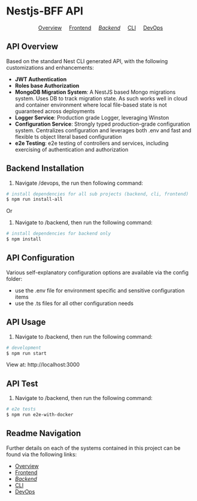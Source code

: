 # Nestjs-BFF API

<p align="center">
  <a href="../../README.md">Overview</a>
  &nbsp;&nbsp;&nbsp;
	<a href="../frontend/README.md">Frontend</a>
  &nbsp;&nbsp;&nbsp;
	<i><a href="README.md">Backend</a></i>
  &nbsp;&nbsp;&nbsp;
	<a href="../cli/README.md">CLI</a>
  &nbsp;&nbsp;&nbsp;
	<a href="../devops/README.md">DevOps</a>
</p>

## API Overview

Based on the standard Nest CLI generated API, with the following customizations and enhancements:

- **JWT Authentication**
- **Roles base Authorization**
- **MongoDB Migration System**: A NestJS based Mongo migrations system. Uses DB to track migration state. As such works well in cloud and container environment where local file-based state is not guaranteed across deployments
- **Logger Service**: Production grade Logger, leveraging Winston
- **Configuration Service**: Strongly typed production-grade configuration system. Centralizes configuration and leverages both .env and fast and flexible ts object literal based configuration
- **e2e Testing**: e2e testing of controllers and services, including exercising of authentication and authorization

## Backend Installation

1.  Navigate /devops, the run then following command:

```bash
# install dependencies for all sub projects (backend, cli, frontend)
$ npm run install-all
```

Or

1.  Navigate to /backend, then run the following command:

```bash
# install dependencies for backend only
$ npm install
```

## API Configuration

Various self-explanatory configuration options are available via the config folder:

- use the .env file for environment specific and sensitive configuration items
- use the .ts files for all other configuration needs

## API Usage

1.  Navigate to /backend, then run the following command:

```bash
# development
$ npm run start
```

View at: http://localhost:3000

## API Test

1.  Navigate to /backend, then run the following command:

```bash
# e2e tests
$ npm run e2e-with-docker
```

<!---
    Not avaialable yet:
    # unit tests
    $ npm run test

    # test coverage
    $ npm run test:cov
--->

## Readme Navigation

Further details on each of the systems contained in this project can be found via the following links:

- [Overview](../README.md)
- [Frontend](../frontend/README.md)
- _[Backend](README.md)_
- [CLI](../cli/README.md)
- [DevOps](../devops/README.md)
